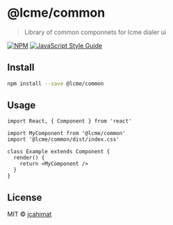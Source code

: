 # @lcme/common

> Library of common componnets for lcme dialer ui

[![NPM](https://img.shields.io/npm/v/@lcme/common.svg)](https://www.npmjs.com/package/@lcme/common) [![JavaScript Style Guide](https://img.shields.io/badge/code_style-standard-brightgreen.svg)](https://standardjs.com)

## Install

```bash
npm install --save @lcme/common
```

## Usage

```tsx
import React, { Component } from 'react'

import MyComponent from '@lcme/common'
import '@lcme/common/dist/index.css'

class Example extends Component {
  render() {
    return <MyComponent />
  }
}
```

## License

MIT © [jcahimat](https://github.com/jcahimat)
